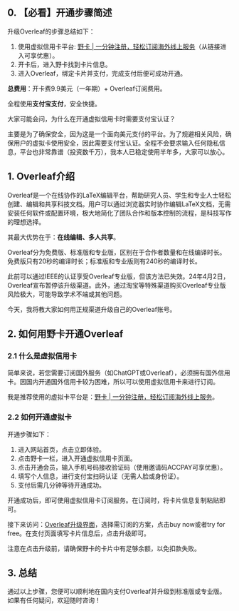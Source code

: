 ## 0. 【必看】开通步骤简述

升级Overleaf的步骤总结如下：

1. 使用虚拟信用卡平台: [野卡 | 一分钟注册，轻松订阅海外线上服务](https://bit.ly/bewildcard)（从链接进入可享优惠）。
2. 开卡后，进入野卡找到卡片信息。
3. 进入Overleaf，绑定卡片并支付，完成支付后便可成功开通。

**总费用**：开卡费9.9美元（一年期）+ Overleaf订阅费用。

全程使用**支付宝支付**，安全快捷。

大家可能会问，为什么在开通虚拟信用卡时需要支付宝认证？

主要是为了确保安全，因为这是一个面向美元支付的平台。为了规避相关风险，确保用户的虚拟卡使用安全，因此需要支付宝认证。全程不会要求输入任何隐私信息，平台也非常靠谱（投资数千万），我本人已稳定使用半年多，大家可以放心。

## 1. Overleaf介绍

Overleaf是一个在线协作的LaTeX编辑平台，帮助研究人员、学生和专业人士轻松创建、编辑和共享科技文档。用户可以通过浏览器实时协作编辑LaTeX文档，无需安装任何软件或配置环境，极大地简化了团队合作和版本控制的流程，是科技写作的理想选择。

其最大优势在于：**在线编辑、多人共享**。

Overleaf分为免费版、标准版和专业版，区别在于合作者数量和在线编译时长。免费版只有20秒的编译时长；标准版和专业版则有240秒的编译时长。

此前可以通过IEEE的认证享受Overleaf专业版，但该方法已失效。24年4月2日，Overleaf宣布暂停该升级渠道。此外，通过淘宝等特殊渠道购买Overleaf专业版风险极大，可能导致学术不端或其他问题。

今天，我将教大家如何用正规渠道升级自己的Overleaf账号。

## 2. 如何用野卡开通Overleaf

### 2.1 什么是虚拟信用卡

简单来说，若您需要订阅国外服务（如ChatGPT或Overleaf），必须拥有国外信用卡。因国内开通国外信用卡较为困难，所以可以使用虚拟信用卡来进行订阅。

我是推荐使用的虚拟卡平台是：[野卡 | 一分钟注册，轻松订阅海外线上服务](https://bit.ly/bewildcard)。

### 2.2 如何开通虚拟卡

开通步骤如下：

1. 进入网站首页，点击立即体验。
2. 点击野卡一栏，进入开通虚拟信用卡页面。
3. 点击开通会员，输入手机号码接收验证码（使用邀请码ACCPAY可享优惠）。
4. 填写个人信息，进行支付宝扫码认证（无需人脸或身份证）。
5. 支付后需几分钟等待开通成功。

开通成功后，即可使用虚拟信用卡订阅服务。在订阅时，将卡片信息复制粘贴即可。

接下来访问：[Overleaf升级界面](https://www.overleaf.com/user/subscription/plans)，选择需订阅的方案，点击buy now或者try for free。在支付页面填写卡片信息后，点击升级即可。

注意在点击升级前，请确保野卡的卡片中有足够余额，以免扣款失败。

## 3. 总结

通过以上步骤，您便可以顺利地在国内支付Overleaf并升级到标准版或专业版。如果有任何疑问，欢迎随时咨询！